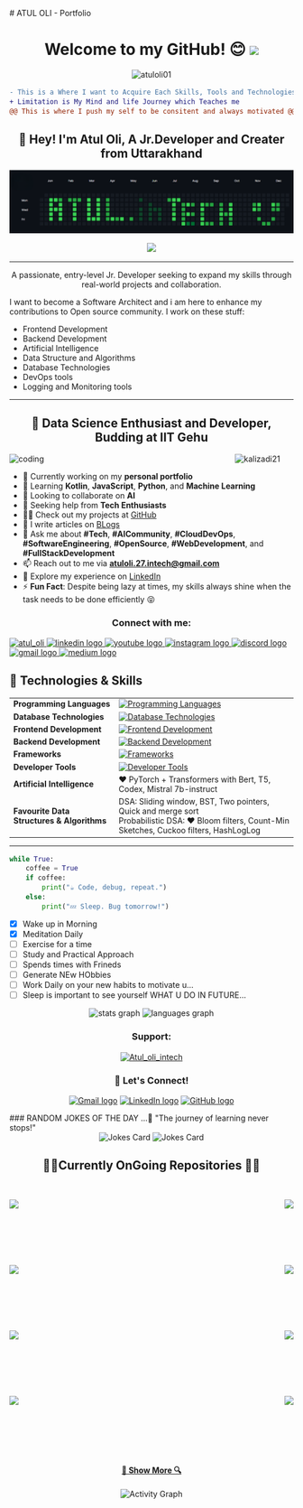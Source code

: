 <p># ATUL OLI - Portfolio  <h1 align="center">Welcome to my GitHub!  😊 <img src="https://media.giphy.com/media/hvRJCLFzcasrR4ia7z/giphy.gif" width="35" /></h1> <p align="center">
  <img src="https://komarev.com/ghpvc/?username=atuloli01&label=Profile%20Views&color=0e75b6&style=flat" alt="atuloli01" />
</p></p>

```diff
- This is a Where I want to Acquire Each Skills, Tools and Technologies
+ Limitation is My Mind and life Journey which Teaches me 
@@ This is where I push my self to be consitent and always motivated @@
```

<h2 align="center">👋 Hey! I'm Atul Oli, A Jr.Developer and Creater from Uttarakhand</h2>
<img src="\Git.png"/>
<p align="center">
  <a href="https://github.com/DenverCoder1/readme-typing-svg">
    <img src="https://readme-typing-svg.herokuapp.com?lines=Coder%20|%20Learner%20|%20Engineer%20|%20Developer;Aspiring%20Web%20Developer;Always%20Eager%20To%20Learn%20New%20Things&center=true&width=600&height=80">
  </a>
</p>

<hr>

<p align="center">
  A passionate, entry-level Jr. Developer seeking to expand my skills through real-world projects and collaboration. 
  </p>
  I want to become a Software Architect and i am here to enhance my contributions to Open source community. I work on these stuff:
<ul dir="auto">
<li>Frontend Development</li>
<li>Backend Development</li>
<li>Artificial Intelligence</li>
<li>Data Structure and Algorithms</li>
<li>Database Technologies</li>
<li>DevOps tools</li>
<li>Logging and Monitoring tools</li>
</ul>


---






<h2 align="center">🌱 Data Science Enthusiast and Developer, Budding at IIT Gehu</h2>

<img align="left" alt="coding" width="400" src="https://cdn.filestackcontent.com/efbSR18hT5uRKuo0zoMA">

<p align="left">
  <img src="https://komarev.com/ghpvc/?username=kalixadi21&label=Profile%20Views&color=0e75b6&style=flat" alt="kalizadi21" />
</p>

- 🔭 Currently working on my **personal portfolio**  
- 🌱 Learning **Kotlin**, **JavaScript**, **Python**, and **Machine Learning**  
- 👯 Looking to collaborate on **AI**  
- 🤝 Seeking help from **Tech Enthusiasts**  
- 👨‍💻 Check out my projects at [GitHub](https://github.com/Atuloli01)  
- 📝 I write articles on [BLogs](https://medium.com/@Atul_inTech)  
- 💬 Ask me about **#Tech**, **#AICommunity**, **#CloudDevOps**, **#SoftwareEngineering**, **#OpenSource**, **#WebDevelopment**, and **#FullStackDevelopment**  
- 📫 Reach out to me via **atuloli.27.intech@gmail.com**  
- 📄 Explore my experience on [LinkedIn](https://www.linkedin.com/in/atul-oli27-intech/)  
- ⚡ **Fun Fact**: Despite being lazy at times, my skills always shine when the task needs to be done efficiently 😝

<h3 align="center">Connect with me:</h3>
<div>
  <p align="left">
    <a href="https://twitter.com/atul_oli" target="blank">
      <img src="https://img.shields.io/twitter/follow/atul_oli?logo=twitter&style=for-the-badge" alt="atul_oli" height="35" />
    </a>
    <a href="https://linkedin.com/in/atul-oli27-intech" target="blank">
      <img src="https://img.shields.io/static/v1?message=LinkedIn&logo=linkedin&label=&color=0077B5&logoColor=white&labelColor=&style=for-the-badge" height="35" alt="linkedin logo" />
    </a>
    <a href="https://www.youtube.com" target="_blank">
      <img src="https://img.shields.io/static/v1?message=Youtube&logo=youtube&label=&color=FF0000&logoColor=white&labelColor=&style=for-the-badge" height="35" alt="youtube logo" />
    </a>
    <a href="https://www.instagram.com" target="_blank">
      <img src="https://img.shields.io/static/v1?message=Instagram&logo=instagram&label=&color=E4405F&logoColor=white&labelColor=&style=for-the-badge" height="35" alt="instagram logo" />
    </a>
    <a href="https://discord.com" target="_blank">
      <img src="https://img.shields.io/static/v1?message=Discord&logo=discord&label=&color=7289DA&logoColor=white&labelColor=&style=for-the-badge" height="35" alt="discord logo" />
    </a>
    <a href="mailto:atuloli.27in.tech@gmail.com" target="_blank">
      <img src="https://img.shields.io/static/v1?message=Gmail&logo=gmail&label=&color=D14836&logoColor=white&labelColor=&style=for-the-badge" height="35" alt="gmail logo" />
    </a>
    <a href="https://medium.com/@Atul_inTech" target="_blank">
      <img src="https://img.shields.io/static/v1?message=Medium&logo=medium&label=&color=000000&logoColor=white&labelColor=&style=for-the-badge" height="35" alt="medium logo" />
    </a>
  </p>
</div>



## 🌟 Technologies & Skills

<markdown-accessiblity-table data-catalyst="">
<table>
  <tbody>
    <tr>
      <td><strong>Programming Languages</strong></td>
      <td>
        <a target="_blank" rel="noopener noreferrer nofollow" href="https://skillicons.dev">
          <img height="40" src="https://skillicons.dev/icons?i=cpp,c,java&theme=dark" style="max-width: 100%;" alt="Programming Languages" />
        </a>
      </td>
    </tr>
    <tr>
      <td><strong>Database Technologies</strong></td>
      <td>
        <a target="_blank" rel="noopener noreferrer nofollow" href="https://skillicons.dev">
          <img height="40" src="https://skillicons.dev/icons?i=mysql,postgresql,mongodb,firebase&theme=dark" style="max-width: 100%;" alt="Database Technologies" />
        </a>
      </td>
    </tr>
    <tr>
      <td><strong>Frontend Development</strong></td>
      <td>
        <a target="_blank" rel="noopener noreferrer nofollow" href="https://skillicons.dev">
          <img height="40" src="https://skillicons.dev/icons?i=html,css,js,react,threejs&theme=dark" style="max-width: 100%;" alt="Frontend Development" />
        </a>
      </td>
    </tr>
    <tr>
      <td><strong>Backend Development</strong></td>
      <td>
        <a target="_blank" rel="noopener noreferrer nofollow" href="https://skillicons.dev">
          <img height="40" src="https://skillicons.dev/icons?i=nodejs,nextjs&theme=dark" style="max-width: 100%;" alt="Backend Development" />
        </a>
      </td>
    </tr>
    <tr>
      <td><strong>Frameworks</strong></td>
      <td>
        <a target="_blank" rel="noopener noreferrer nofollow" href="https://skillicons.dev">
          <img height="40" src="https://skillicons.dev/icons?i=postman,sass,tailwind&theme=dark" style="max-width: 100%;" alt="Frameworks" />
        </a>
      </td>
    </tr>
    <tr>
      <td><strong>Developer Tools</strong></td>
      <td>
        <a target="_blank" rel="noopener noreferrer nofollow" href="https://skillicons.dev">
          <img height="40" src="https://skillicons.dev/icons?i=git,github,gitlab,netlify,cloudflare&theme=dark" style="max-width: 100%;" alt="Developer Tools" />
        </a>
      </td>
    </tr>
    <tr>
      <td><strong>Artificial Intelligence</strong></td>
      <td>
        ❤️ PyTorch + Transformers with Bert, T5, Codex, Mistral 7b-instruct
      </td>
    </tr>
    <tr>
      <td><strong>Favourite Data Structures & Algorithms</strong></td>
      <td>
        DSA: Sliding window, BST, Two pointers, Quick and merge sort<br>
        Probabilistic DSA: ❤️ Bloom filters, Count-Min Sketches, Cuckoo filters, HashLogLog
      </td>
    </tr>
  </tbody>
</table>
</markdown-accessiblity-table>

---

```python
while True:
    coffee = True
    if coffee:
        print("☕ Code, debug, repeat.")
    else:
        print("💤 Sleep. Bug tomorrow!")
```


<!-- Task List -->
* [x] Wake up in Morning
* [x] Meditation Daily 
* [ ] Exercise for a time
* [ ] Study and Practical Approach
* [ ] Spends times with Frineds
* [ ] Generate NEw HObbies
* [ ] Work Daily on your new habits to motivate u...
* [ ] Sleep is important to see yourself WHAT U DO IN FUTURE...

<div align="center">
  <img src="https://github-readme-stats.vercel.app/api?username=Atuloli01&show_icons=true&count_private=true&hide_title=false&theme=github_dark&hide_border=true" height="150" alt="stats graph" />
  <img src="https://github-readme-stats.vercel.app/api/top-langs?username=Atuloli01&layout=compact&langs_count=5&theme=github_dark&hide_border=true" height="150" alt="languages graph" />
</div>

<h3 align="center">Support:</h3>
<p align="center"><a href="https://www.buymeacoffee.com/Atul_oli_intech"><img align="center" src="https://cdn.buymeacoffee.com/buttons/v2/default-yellow.png" height="50" width="210" alt="Atul_oli_intech" /></a></p>

<h3 align="center">💼 Let's Connect!</h3>
<p align="center">
  <a href="mailto:atuloli.27intech@gmail.com"><img src="https://img.shields.io/static/v1?message=Gmail&logo=gmail&label=&color=D14836&logoColor=white&labelColor=&style=for-the-badge" height="35" alt="Gmail logo" /></a>
  <a href="https://linkedin.com/in/atul-oli27-intech" target="blank"><img src="https://img.shields.io/static/v1?message=LinkedIn&logo=linkedin&label=&color=0077B5&logoColor=white&labelColor=&style=for-the-badge" height="35" alt="LinkedIn logo" /></a>
  <a href="https://github.com/Atuloli01" target="blank"><img src="https://img.shields.io/static/v1?message=GitHub&logo=github&label=&color=black&logoColor=white&labelColor=&style=for-the-badge" height="35" alt="GitHub logo" /></a>
</p>
### RANDOM JOKES OF THE DAY ...🌟 "The journey of learning never stops!"
<div align="center">
  <img src="https://readme-jokes.vercel.app/api?hideBorder&theme=cobalt&qColor=%23944bcc&aColor=%23bbdb51" alt="Jokes Card" />
  <img src="https://readme-jokes.vercel.app/api?hideBorder&theme=dracula&textColor=%23ffffff" alt="Jokes Card" />
</div>
<h2 align="center">👨‍💻Currently OnGoing Repositories 👨‍💻</h2>
<br>
<div width="100%" align="center">
  <a align="left" href="https://github.com/27-Atul-PahadiCoder/MERN-Real-Time_Taxi-Booking" title="Rural_endToEnd_Taxi-BookingSystem"><img align="left" height="115" src="https://github-readme-stats.vercel.app/api/pin/?username=27-Atul-PahadiCoder&repo=MERN-Real-Time_Taxi-Booking&theme=react&border_color=61dafb&border_radius=10"></a>

  <a align="right" href="https://github.com/27-Atul-PahadiCoder/Personal_Portfolio" title="Personal_Portfolio"><img align="right" height="115" src="https://github-readme-stats.vercel.app/api/pin/?username=27-Atul-PahadiCoder&repo=Personal_Portfolio&theme=react&border_color=61dafb&border_radius=10"></a>
</div>

<br/><br/><br/><br/><br/><br/>
<div width="100%" align="center">
  <a align="left" href="https://github.com/27-Atul-PahadiCoder/p1-CourseBca-Hub-Atul" title="CourseBca-Hub-Atul"><img align="left" height="115" src="https://github-readme-stats.vercel.app/api/pin/?username=27-Atul-PahadiCoder&repo=p1-CourseBca-Hub-Atul&theme=react&border_color=61dafb&border_radius=10"></a>

  <a align="right" href="https://github.com/27-Atul-PahadiCoder/Personal_Portfolio" title="Personal_Portfolio"><img align="right" height="115" src="https://github-readme-stats.vercel.app/api/pin/?username=27-Atul-PahadiCoder&repo=Personal_Portfolio&theme=react&border_color=61dafb&border_radius=10"></a>
</div>
<br/><br/><br/><br/><br/><br/>
<div width="100%" align="center">
  <a align="left" href="https://github.com/27-Atul-PahadiCoder/MERN-Real-Time_Taxi-Booking" title="Rural_endToEnd_Taxi-BookingSystem"><img align="left" height="115" src="https://github-readme-stats.vercel.app/api/pin/?username=27-Atul-PahadiCoder&repo=MERN-Real-Time_Taxi-Booking&theme=react&border_color=61dafb&border_radius=10"></a>

  <a align="right" href="https://github.com/27-Atul-PahadiCoder/Personal_Portfolio" title="Personal_Portfolio"><img align="right" height="115" src="https://github-readme-stats.vercel.app/api/pin/?username=27-Atul-PahadiCoder&repo=Personal_Portfolio&theme=react&border_color=61dafb&border_radius=10"></a>
</div>
<br/><br/><br/><br/><br/><br/>
<div width="100%" align="center">
  <a align="left" href="https://github.com/27-Atul-PahadiCoder/MERN-Real-Time_Taxi-Booking" title="Rural_endToEnd_Taxi-BookingSystem"><img align="left" height="115" src="https://github-readme-stats.vercel.app/api/pin/?username=27-Atul-PahadiCoder&repo=MERN-Real-Time_Taxi-Booking&theme=react&border_color=61dafb&border_radius=10"></a>

  <a align="right" href="https://github.com/27-Atul-PahadiCoder/Personal_Portfolio" title="Personal_Portfolio"><img align="right" height="115" src="https://github-readme-stats.vercel.app/api/pin/?username=27-Atul-PahadiCoder&repo=Personal_Portfolio&theme=react&border_color=61dafb&border_radius=10"></a>
</div>
<br><br><br><br><br><br>
<h4 align="center">
  <a href="https://github.com/27-Atul-PahadiCoder?tab=repositories" title="Show Repositories">🔎 Show More 🔍</a>
</h4>


<p align="center">
  <img src="https://github-readme-activity-graph.vercel.app/graph?username=Atuloli01&radius=16&theme=github-dark&area=true&order=5&hide_border=true" height="300" alt="Activity Graph" />
</p>

